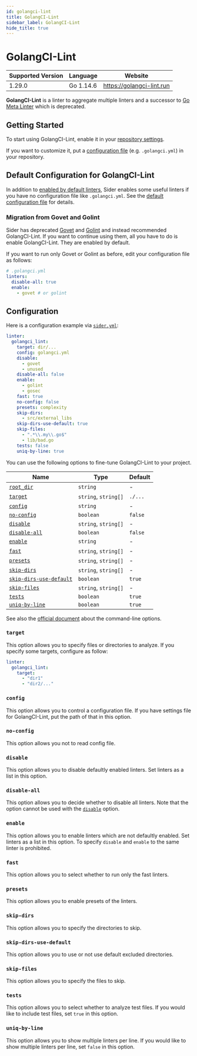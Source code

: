 ```yaml
---
id: golangci-lint
title: GolangCI-Lint
sidebar_label: GolangCI-Lint
hide_title: true
---
```


# GolangCI-Lint

| Supported Version | Language  | Website                   |
| ----------------- | --------- | ------------------------- |
| 1.29.0            | Go 1.14.6 | https://golangci-lint.run |

**GolangCI-Lint** is a linter to aggregate multiple linters and a successor to [Go Meta Linter](gometalinter.md) which is deprecated.

## Getting Started

To start using GolangCI-Lint, enable it in your [repository settings](../../getting-started/repository-settings.md).

If you want to customize it, put a [configuration file](https://golangci-lint.run/usage/configuration/#config-file) (e.g. `.golangci.yml`) in your repository.

## Default Configuration for GolangCI-Lint

In addition to [enabled by default linters](https://golangci-lint.run/usage/linters/#enabled-by-default-linters), Sider enables some useful linters
if you have no configuration file like `.golangci.yml`.
See the [default configuration file](https://github.com/sider/runners/blob/master/images/golangci_lint/sider_golangci.yml) for details.

### Migration from Govet and Golint

Sider has deprecated [Govet](./govet.md) and [Golint](./golint.md) and instead recommended GolangCI-Lint.
If you want to continue using them, all you have to do is enable GolangCI-Lint. They are enabled by default.

If you want to run only Govet or Golint as before, edit your configuration file as follows:

```yaml
# .golangci.yml
linters:
  disable-all: true
  enable:
    - govet # or golint
```

## Configuration

Here is a configuration example via [`sider.yml`](../../getting-started/custom-configuration.md):

```yaml
linter:
  golangci_lint:
    target: dir/...
    config: golangci.yml
    disable:
      - govet
      - unused
    disable-all: false
    enable:
      - golint
      - gosec
    fast: true
    no-config: false
    presets: complexity
    skip-dirs:
      - src/external_libs
    skip-dirs-use-default: true
    skip-files:
      - ".*\\.my\\.go$"
      - lib/bad.go
    tests: false
    uniq-by-line: true
```

You can use the following options to fine-tune GolangCI-Lint to your project.

| Name                                                                                  | Type                 | Default |
| ------------------------------------------------------------------------------------- | -------------------- | ------- |
| [`root_dir`](../../getting-started/custom-configuration.md#linteranalyzer_idroot_dir) | `string`             | -       |
| [`target`](#target)                                                                   | `string`, `string[]` | `./...` |
| [`config`](#config)                                                                   | `string`             | -       |
| [`no-config`](#no-config)                                                             | `boolean`            | `false` |
| [`disable`](#disable)                                                                 | `string`, `string[]` | -       |
| [`disable-all`](#disable-all)                                                         | `boolean`            | `false` |
| [`enable`](#enable)                                                                   | `string`             | -       |
| [`fast`](#fast)                                                                       | `string`, `string[]` | -       |
| [`presets`](#presets)                                                                 | `string`, `string[]` | -       |
| [`skip-dirs`](#skip-dirs)                                                             | `string`, `string[]` | -       |
| [`skip-dirs-use-default`](#skip-dirs-use-default)                                     | `boolean`            | `true`  |
| [`skip-files`](#skip-files)                                                           | `string`, `string[]` | -       |
| [`tests`](#tests)                                                                     | `boolean`            | `true`  |
| [`uniq-by-line`](#uniq-by-line)                                                       | `boolean`            | `true`  |

See also the [official document](https://golangci-lint.run/usage/configuration/#command-line-options) about the command-line options.

### `target`

This option allows you to specify files or directories to analyze. If you specify some targets, configure as follow:

```Yaml
linter:
  golangci_lint:
    target:
      - "dir1"
      - "dir2/..."
```

### `config`

This option allows you to control a configuration file. If you have settings file for GolangCI-Lint, put the path of that in this option.

### `no-config`

This option allows you not to read config file.

### `disable`

This option allows you to disable defaultly enabled linters. Set linters as a list in this option.

### `disable-all`

This option allows you to decide whether to disable all linters.
Note that the option cannot be used with the [`disable`](#disable) option.

### `enable`

This option allows you to enable linters which are not defaultly enabled. Set linters as a list in this option.
To specify `disable` and `enable` to the same linter is prohibited.

### `fast`

This option allows you to select whether to run only the fast linters.

### `presets`

This option allows you to enable presets of the linters.

### `skip-dirs`

This option allows you to specify the directories to skip.

### `skip-dirs-use-default`

This option allows you to use or not use default excluded directories.

### `skip-files`

This option allows you to specify the files to skip.

### `tests`

This option allows you to select whether to analyze test files. If you would like to include test files, set `true` in this option.

### `uniq-by-line`

This option allows you to show multiple linters per line. If you would like to show multiple linters per line, set `false` in this option.
